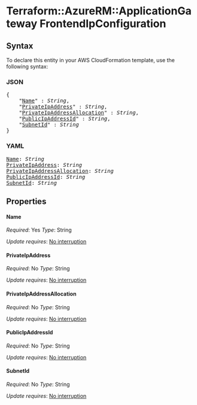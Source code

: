 # Terraform::AzureRM::ApplicationGateway FrontendIpConfiguration

## Syntax

To declare this entity in your AWS CloudFormation template, use the following syntax:

### JSON

<pre>
{
    "<a href="#name" title="Name">Name</a>" : <i>String</i>,
    "<a href="#privateipaddress" title="PrivateIpAddress">PrivateIpAddress</a>" : <i>String</i>,
    "<a href="#privateipaddressallocation" title="PrivateIpAddressAllocation">PrivateIpAddressAllocation</a>" : <i>String</i>,
    "<a href="#publicipaddressid" title="PublicIpAddressId">PublicIpAddressId</a>" : <i>String</i>,
    "<a href="#subnetid" title="SubnetId">SubnetId</a>" : <i>String</i>
}
</pre>

### YAML

<pre>
<a href="#name" title="Name">Name</a>: <i>String</i>
<a href="#privateipaddress" title="PrivateIpAddress">PrivateIpAddress</a>: <i>String</i>
<a href="#privateipaddressallocation" title="PrivateIpAddressAllocation">PrivateIpAddressAllocation</a>: <i>String</i>
<a href="#publicipaddressid" title="PublicIpAddressId">PublicIpAddressId</a>: <i>String</i>
<a href="#subnetid" title="SubnetId">SubnetId</a>: <i>String</i>
</pre>

## Properties

#### Name

_Required_: Yes
_Type_: String

_Update requires_: [No interruption](https://docs.aws.amazon.com/AWSCloudFormation/latest/UserGuide/using-cfn-updating-stacks-update-behaviors.html#update-no-interrupt)

#### PrivateIpAddress

_Required_: No
_Type_: String

_Update requires_: [No interruption](https://docs.aws.amazon.com/AWSCloudFormation/latest/UserGuide/using-cfn-updating-stacks-update-behaviors.html#update-no-interrupt)

#### PrivateIpAddressAllocation

_Required_: No
_Type_: String

_Update requires_: [No interruption](https://docs.aws.amazon.com/AWSCloudFormation/latest/UserGuide/using-cfn-updating-stacks-update-behaviors.html#update-no-interrupt)

#### PublicIpAddressId

_Required_: No
_Type_: String

_Update requires_: [No interruption](https://docs.aws.amazon.com/AWSCloudFormation/latest/UserGuide/using-cfn-updating-stacks-update-behaviors.html#update-no-interrupt)

#### SubnetId

_Required_: No
_Type_: String

_Update requires_: [No interruption](https://docs.aws.amazon.com/AWSCloudFormation/latest/UserGuide/using-cfn-updating-stacks-update-behaviors.html#update-no-interrupt)

